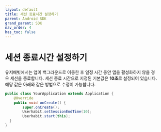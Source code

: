 ```yaml
---
layout: default
title: 세션 종료시간 설정하기
parent: Android SDK
grand_parent: SDK
nav_order: 4
has_toc: false
---
```

# 세션 종료시간 설정하기

유저해빗에서는 앱이 백그라운드로 이동한 후 일정 시간 동안 앱을 활성화하지 않을 경우 세션을 종료합니다. 
세션 종료 시간으로 지정된 기본값은 **10초**로 설정되어 있습니다. 해당 값은 아래와 같은 방법으로 수정이 가능합니다.

```java
public class YourApplication extends Application {
    @Override
    public void onCreate() {
        super.onCreate();
        Userhabit.setSessionEndTime(10);
        Userhabit.start(this);
  }
}
```